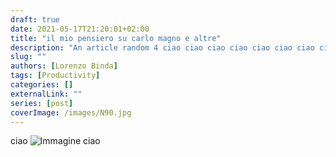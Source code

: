 ```yaml
---
draft: true
date: 2021-05-17T21:20:01+02:00
title: "il mio pensiero su carlo magno e altre"
description: "An article random 4 ciao ciao ciao ciao ciao ciao ciao ciao ciao ciao"
slug: ""
authors: [Lorenzo Binda]
tags: [Productivity]
categories: []
externalLink: ""
series: [post]
coverImage: /images/N90.jpg
---
```

ciao
![Immagine](/images/N90.jpg)
ciao
